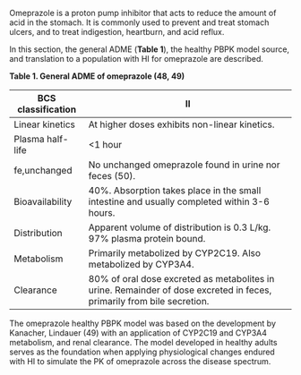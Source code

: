 Omeprazole is a proton pump inhibitor that acts to reduce the amount of acid in the stomach. It is commonly used to prevent and treat stomach ulcers, and to treat indigestion, heartburn, and acid reflux. 

In this section, the general ADME (**Table 1**), the healthy PBPK model source, and translation to a population with HI for omeprazole are described.

**Table 1. General ADME of omeprazole (48, 49)**

| BCS classification | II |
| -- | -- | 
| Linear kinetics    | At higher doses exhibits non-linear kinetics. |
| Plasma half-life   | <1 hour |
| fe,unchanged       | No unchanged omeprazole found in urine nor feces (50). |
| Bioavailability    | 40%. Absorption takes place in the small intestine and usually completed within 3-6 hours. |
| Distribution       | Apparent volume of distribution is 0.3 L/kg. 97% plasma protein bound. |
| Metabolism         | Primarily metabolized by CYP2C19. Also metabolized by CYP3A4. |
| Clearance          | 80% of oral dose excreted as metabolites in urine. Remainder of dose excreted in feces, primarily from bile secretion. |

The omeprazole healthy PBPK model was based on the development by Kanacher, Lindauer (49) with an application of CYP2C19 and CYP3A4 metabolism, and renal clearance. The model developed in healthy adults serves as the foundation when applying physiological changes endured with HI to simulate the PK of omeprazole across the disease spectrum.